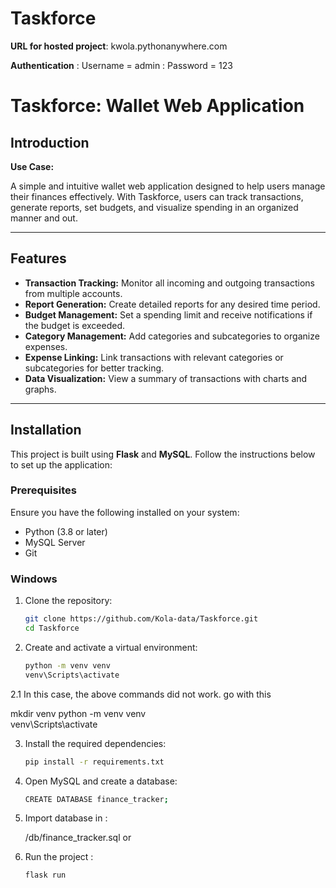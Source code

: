 # Taskforce 

**URL for hosted project**: kwola.pythonanywhere.com

**Authentication** : Username = admin
                   : Password = 123


# Taskforce: Wallet Web Application

## Introduction

**Use Case:** 

A simple and intuitive wallet web application designed to help users manage their finances effectively. With Taskforce, users can track transactions, generate reports, set budgets, and visualize spending in an organized manner and out.

---

## Features  

- **Transaction Tracking:** Monitor all incoming and outgoing transactions from multiple accounts.  
- **Report Generation:** Create detailed reports for any desired time period.  
- **Budget Management:** Set a spending limit and receive notifications if the budget is exceeded.  
- **Category Management:** Add categories and subcategories to organize expenses.  
- **Expense Linking:** Link transactions with relevant categories or subcategories for better tracking.  
- **Data Visualization:** View a summary of transactions with charts and graphs.  

---

## Installation  

This project is built using **Flask** and **MySQL**. Follow the instructions below to set up the application:  

### Prerequisites  
Ensure you have the following installed on your system:  
- Python (3.8 or later)  
- MySQL Server  
- Git  

### Windows  

1. Clone the repository:  
   ```bash  
   git clone https://github.com/Kola-data/Taskforce.git  
   cd Taskforce

2. Create and activate a virtual environment:
   ```bash
   python -m venv venv  
   venv\Scripts\activate

2.1 In this case, the above commands did not work. go with this

   mkdir venv
   python -m venv venv  
   venv\Scripts\activate

3. Install the required dependencies:
      ```bash
      pip install -r requirements.txt
  
  
4. Open MySQL and create a database:
      ```bash
      CREATE DATABASE finance_tracker;
  
5. Import database in :
  
      /db/finance_tracker.sql or
  
6. Run the project :
      ```bash
      flask run  


  
   


